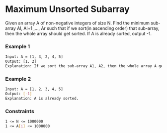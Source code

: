 #  Maximum Unsorted Subarray

Given an array A of non-negative integers of size N. Find the minimum sub-array Al, Al+1 ,..., Ar such that if we sort(in ascending order) that sub-array, then the whole array should get sorted.
If A is already sorted, output -1.

### Example 1
```sh
Input: A = [1, 3, 2, 4, 5]
Output: [1, 2]
Explanation: If we sort the sub-array A1, A2, then the whole array A gets sorted.
```

### Example 2
```sh
Input: A = [1, 2, 3, 4, 5]
Output: [-1]
Explanation: A is already sorted.
```

### Constraints
```sh
1 <= N <= 1000000
1 <= A[i] <= 1000000
```
